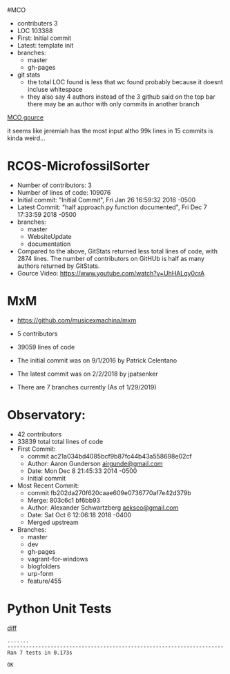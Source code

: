 #MCO
- contributers 3
- LOC 103388
- First: Initial commit
- Latest: template init
- branches:
	- master
	- gh-pages
- git stats
	- the total LOC found is less that wc found probably because it doesnt incluse whitespace
	- they also say 4 authors instead of the 3 github said on the top bar there may be an author with only commits in another branch

[MCO gource](http://www.bierysbargainbarn.com/gource.mp4)

it seems like jeremiah has the most input altho 99k lines in 15 commits is kinda weird...

# RCOS-MicrofossilSorter
- Number of contributors: 3
- Number of lines of code: 109076
- Initial commit: "Initial Commit", Fri Jan 26 16:59:32 2018 -0500
- Latest Commit: "half approach.py function documented", Fri Dec 7 17:33:59 2018 -0500
- branches: 
	- master
	- WebsiteUpdate
	- documentation
- Compared to the above, GitStats returned less total lines of code, with 2874 lines. The number of contributors on GitHUb is half as many authors returned by GitStats.
- Gource Video: https://www.youtube.com/watch?v=UhHALqy0crA

# MxM
- https://github.com/musicexmachina/mxm
- 5 contributors
- 39059 lines of code

- The initial commit was on 9/1/2016 by Patrick Celentano
- The latest commit was on 2/2/2018 by jpatsenker
- There are 7 branches currently (As of 1/29/2019)

# Observatory:
- 42 contributors
- 33839 total total lines of code
- First Commit: 
	- commit ac21a034bd4085bcf9b87fc44b43a558698e02cf
	- Author: Aaron Gunderson <airgunde@gmail.com>
	- Date:   Mon Dec 8 21:45:33 2014 -0500
	- Initial commit
- Most Recent Commit:
	- commit fb202da270f620caae609e0736770af7e42d379b
	- Merge: 803c6c1 bf6bb93
	- Author: Alexander Schwartzberg <aeksco@gmail.com>
	- Date:   Sat Oct 6 12:06:18 2018 -0400
	- Merged upstream
- Branches:
	- master
	- dev
	- gh-pages
	- vagrant-for-windows
	- blogfolders
	- urp-form
	- feature/455

# Python Unit Tests

[diff](https://github.com/Tiecoon/markdown.py/commit/e7df14986de87f43321d0debe71bb78337430a4c)

```
.......
----------------------------------------------------------------------
Ran 7 tests in 0.173s

OK
```
